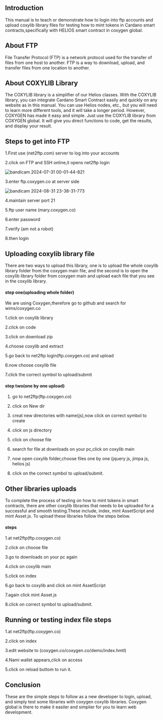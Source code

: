 ## Introduction

This manual is to teach or demonstrate how to login into ftp accounts and upload coxylib library files for testing how to mint tokens in Cardano smart contracts,specifically with HELIOS smart contract in coxygen global.

## About FTP

File Transfer Protocol (FTP) is a network protocol used for the transfer of files from one host to another. FTP is a way to download, upload, and transfer files from one location to another.

## About COXYLIB Library

The COXYLIB library is a simplifier of our Helios classes. With the COXYLIB library, you can integrate Cardano Smart Contract easily and quickly on any website as in this manual. You can use Helios nodes, etc., but you will need to learn more different tools, and it will take a longer period. However, COXYGEN has made it easy and simple. Just use the COXYLIB library from COXYGEN global. It will give you direct functions to code, get the results, and display your result.

## Steps to get into FTP

1.First use (net2ftp.com) server to log into your accounts

2.click on FTP and SSH online,it opens net2ftp login

![bandicam 2024-07-31 00-01-44-821](https://github.com/user-attachments/assets/1b01fd30-0860-4b86-bb83-0351b9ec14a4)


3.enter ftp.coxygen.co at server side

![bandicam 2024-08-31 23-38-31-773](https://github.com/user-attachments/assets/33b87db9-809f-4b14-a1a4-eecb23e322cb)


4.maintain server port 21

5.ftp user name (mary.coxygen.co)

6.enter password

7.verify (am not a robot)
 
8.then login

## Uploading coxylib library file

There are two ways to upload this library, one is to upload the whole coxylib library folder from the coxygen main file, and the second is to open the coxylib library folder from coxygen main and upload each file that you see in the coxylib library.

#### step one(uploading whole folder)

We are using Coxygen,therefore go to github and search for wims/coxygen.co



1.click on coxylib library

2.click on code 

3.click on download zip

4.choose coxylib and extract 

5.go back to net2ftp login(ftp.coxygen.co) and upload

6.now choose coxylib file 

7.click the correct symbol to upload/submit

#### step two(one by one upload)

1. go to net2ftp(ftp.coxygen.co)

2. click on New dir

3. creat new directories with name(js),now click on correct symbol to create

4. click on js directory

5. click on choose file

6. search for file at downloads on your pc,click on coxylib main

7. now open coxylib folder,choose files one by one (jquery js, jimpa js, helios js)

8. click on the correct symbol to upload/submit.

## Other libraries uploads

To complete the process of testing on how to mint tokens in smart contracts, there are other coxylib libraries that needs to be uploaded for a successful and smooth testing.These include, index, mint AssetScript and mint Asset.js. To upload these libraries follow the steps below.

#### steps

1.at net2ftp(ftp.coxygen.co)

2.click on choose file

3.go to downloads on your  pc again

4.click on coxylib main

5.click on index 

6.go back to coxylib and click on mint AssetScript

7.again click mint Asset.js

8.click on correct symbol to upload/submit.

## Running or testing index file steps

1.at net2ftp(ftp.coxygen.co) 

2.click on index

3.edit website to (coxygen.co/coxygen.co/demo/index.hmtl)

4.Nami wallet appears,click on access

5.click on reload buttom to run it.

## Conclusion

These are the simple steps to follow as a new developer to login, upload, and simply test some libraries with coxygen coxylib libraries. Coxygen global is there to make it easiler and simplier for you to learn web development. 




